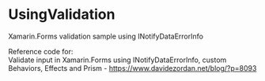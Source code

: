 # UsingValidation
Xamarin.Forms validation sample using INotifyDataErrorInfo

Reference code for:<br/>
Validate input in Xamarin.Forms using INotifyDataErrorInfo, custom Behaviors, Effects and Prism - https://www.davidezordan.net/blog/?p=8093

